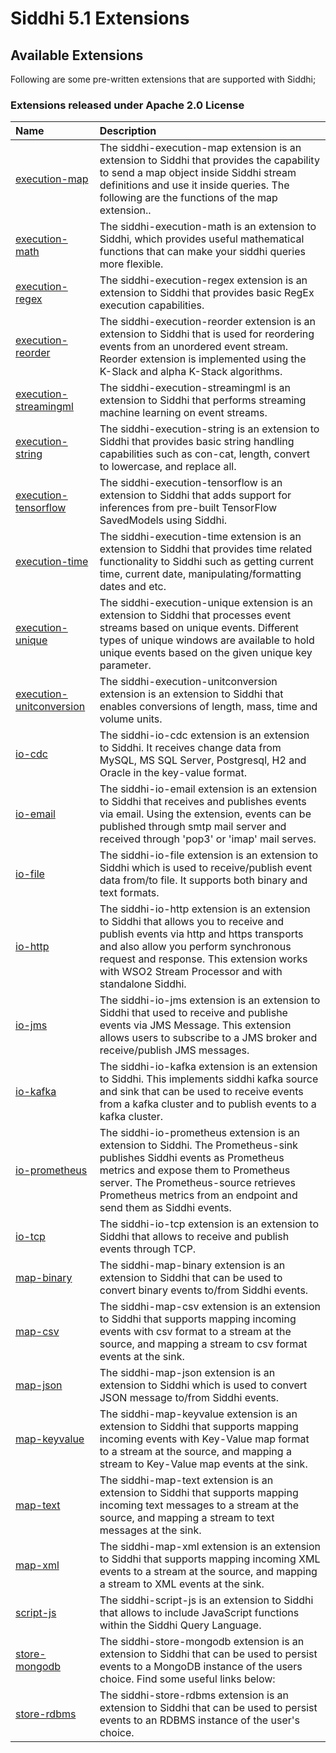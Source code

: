 # Siddhi 5.1 Extensions

## Available Extensions

Following are some pre-written extensions that are supported with Siddhi;

### Extensions released under Apache 2.0 License
Name | Description
:-- | :--
<a target="_blank" href="https://siddhi-io.github.io/siddhi-execution-map">execution-map</a> | The siddhi-execution-map extension is an extension to Siddhi that provides the capability to send a map object inside Siddhi stream definitions and use it inside queries. The following are the functions of the map extension..
<a target="_blank" href="https://siddhi-io.github.io/siddhi-execution-math">execution-math</a> | The siddhi-execution-math is an extension to Siddhi, which provides useful mathematical functions that can make your siddhi queries more flexible.
<a target="_blank" href="https://siddhi-io.github.io/siddhi-execution-regex">execution-regex</a> | The siddhi-execution-regex extension is an extension to Siddhi that provides basic RegEx execution capabilities.
<a target="_blank" href="https://siddhi-io.github.io/siddhi-execution-reorder">execution-reorder</a> | The siddhi-execution-reorder extension is an extension to Siddhi that is used for reordering events from an unordered event stream. Reorder extension is implemented using the K-Slack and alpha K-Stack algorithms.
<a target="_blank" href="https://siddhi-io.github.io/siddhi-execution-streamingml">execution-streamingml</a> | The siddhi-execution-streamingml is an extension to Siddhi that performs streaming machine learning on event streams.
<a target="_blank" href="https://siddhi-io.github.io/siddhi-execution-string">execution-string</a> | The siddhi-execution-string is an extension to Siddhi that provides basic string handling capabilities such as con-cat, length, convert to lowercase, and replace all.
<a target="_blank" href="https://siddhi-io.github.io/siddhi-execution-tensorflow">execution-tensorflow</a> | The siddhi-execution-tensorflow is an extension to Siddhi that adds support for inferences from pre-built TensorFlow SavedModels using Siddhi.
<a target="_blank" href="https://siddhi-io.github.io/siddhi-execution-time">execution-time</a> | The siddhi-execution-time extension is an extension to Siddhi that provides time related functionality to Siddhi such as getting current time, current date, manipulating/formatting dates and etc.
<a target="_blank" href="https://siddhi-io.github.io/siddhi-execution-unique">execution-unique</a> | The siddhi-execution-unique extension is an extension to Siddhi that processes event streams based on unique events. Different types of unique windows are available to hold unique events based on the given unique key parameter.
<a target="_blank" href="https://siddhi-io.github.io/siddhi-execution-unitconversion">execution-unitconversion</a> | The siddhi-execution-unitconversion extension is an extension to Siddhi that enables conversions of length, mass, time and volume units.
<a target="_blank" href="https://siddhi-io.github.io/siddhi-io-cdc">io-cdc</a> | The siddhi-io-cdc extension is an extension to Siddhi. It receives change data from MySQL, MS SQL Server, Postgresql, H2 and Oracle in the key-value format.
<a target="_blank" href="https://siddhi-io.github.io/siddhi-io-email">io-email</a> | The siddhi-io-email extension is an extension to Siddhi that receives and publishes events via email. Using the extension, events can be published through smtp mail server and received through 'pop3' or 'imap' mail serves.
<a target="_blank" href="https://siddhi-io.github.io/siddhi-io-file">io-file</a> | The siddhi-io-file extension is an extension to Siddhi which is used to receive/publish event data from/to file. It supports both binary and text formats.
<a target="_blank" href="https://siddhi-io.github.io/siddhi-io-http">io-http</a> | The siddhi-io-http extension is an extension to Siddhi that allows you to receive and publish events via http and https transports and also allow you perform synchronous request and response. This extension works with WSO2 Stream Processor and with standalone Siddhi.
<a target="_blank" href="https://siddhi-io.github.io/siddhi-io-jms">io-jms</a> | The siddhi-io-jms extension is an extension to Siddhi that used to receive and publishe events via JMS Message. This extension allows users to subscribe to a JMS broker and receive/publish JMS messages.
<a target="_blank" href="https://siddhi-io.github.io/siddhi-io-kafka">io-kafka</a> | The siddhi-io-kafka extension is an extension to Siddhi. This implements siddhi kafka source and sink that can be used to receive events from a kafka cluster and to publish events to a kafka cluster.
<a target="_blank" href="https://siddhi-io.github.io/siddhi-io-prometheus">io-prometheus</a> | The siddhi-io-prometheus extension is an extension to Siddhi. The Prometheus-sink publishes Siddhi events as Prometheus metrics and expose them to Prometheus server. The Prometheus-source retrieves Prometheus metrics from an endpoint and send them as Siddhi events.
<a target="_blank" href="https://siddhi-io.github.io/siddhi-io-tcp">io-tcp</a> | The siddhi-io-tcp extension is an extension to Siddhi that allows to receive and publish events through TCP.
<a target="_blank" href="https://siddhi-io.github.io/siddhi-map-binary">map-binary</a> | The siddhi-map-binary extension is an extension to Siddhi that can be used to convert binary events to/from Siddhi events.
<a target="_blank" href="https://siddhi-io.github.io/siddhi-map-csv">map-csv</a> | The siddhi-map-csv extension is an extension to Siddhi that supports mapping incoming events with csv format to a stream at the source, and mapping a stream to csv format events at the sink.
<a target="_blank" href="https://siddhi-io.github.io/siddhi-map-json">map-json</a> | The siddhi-map-json extension is an extension to Siddhi which is used to convert JSON message to/from Siddhi events.
<a target="_blank" href="https://siddhi-io.github.io/siddhi-map-keyvalue">map-keyvalue</a> | The siddhi-map-keyvalue extension is an extension to Siddhi that supports mapping incoming events with Key-Value map format to a stream at the source, and mapping a stream to Key-Value map events at the sink.
<a target="_blank" href="https://siddhi-io.github.io/siddhi-map-text">map-text</a> | The siddhi-map-text extension is an extension to Siddhi that supports mapping incoming text messages to a stream at the source, and mapping a stream to text messages at the sink.
<a target="_blank" href="https://siddhi-io.github.io/siddhi-map-xml">map-xml</a> | The siddhi-map-xml extension is an extension to Siddhi that supports mapping incoming XML events to a stream at the source, and mapping a stream to XML events at the sink.
<a target="_blank" href="https://siddhi-io.github.io/siddhi-script-js">script-js</a> | The siddhi-script-js is an extension to Siddhi that allows to include JavaScript functions within the Siddhi Query Language.
<a target="_blank" href="https://siddhi-io.github.io/siddhi-store-mongodb">store-mongodb</a> | The siddhi-store-mongodb extension is an extension to Siddhi that can be used to persist events to a MongoDB instance of the users choice. Find some useful links below:
<a target="_blank" href="https://siddhi-io.github.io/siddhi-store-rdbms">store-rdbms</a> | The siddhi-store-rdbms extension is an extension to Siddhi that can be used to persist events to an RDBMS instance of the user's choice.
